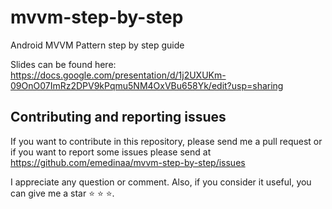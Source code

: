 # mvvm-step-by-step
Android MVVM Pattern step by step guide

Slides can be found here:  https://docs.google.com/presentation/d/1j2UXUKm-09OnO07ImRz2DPV9kPqmu5NM4OxVBu658Yk/edit?usp=sharing

## Contributing and reporting issues

If you want to contribute in this repository, please send me a pull request or if you want to  report some issues please send  at  https://github.com/emedinaa/mvvm-step-by-step/issues


I appreciate any question or comment. Also, if you consider it useful, you can give me a star ⭐ ⭐ ⭐.
